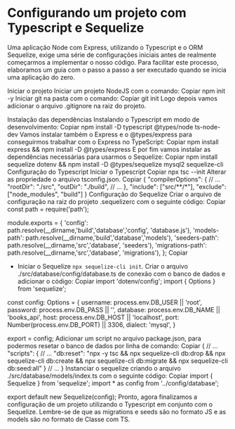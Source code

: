 # Configurando um projeto com Typescript e Sequelize

Uma aplicação Node com Express, utilizando o Typescript e o ORM Sequelize, exige uma série de configurações iniciais antes de realmente começarmos a implementar o nosso código. Para facilitar este processo, elaboramos um guia com o passo a passo a ser executado quando se inicia uma aplicação do zero.

Iniciar o projeto
Iniciar um projeto NodeJS com o comando:
Copiar
 npm init -y
Iniciar git na pasta com o comando:
Copiar
  git init
Logo depois vamos adicionar o arquivo .gitignore na raiz do projeto.

Instalação das dependências
Instalando o Typescript em modo de desenvolvimento:
Copiar
npm install -D typescript @types/node ts-node-dev
Vamos instalar também o Express e o @types/express para conseguirmos trabalhar com o Express no TypeScript:
Copiar
npm install express && npm install -D @types/express
E por fim vamos instalar as dependências necessárias para usarmos o Sequelize:
Copiar
npm install sequelize dotenv && npm install -D @types/sequelize mysql2 sequelize-cli
Configuração do Typescript
Iniciar o Typescript
Copiar
 npx tsc --init
Alterar as propriedade o arquivo tsconfig.json.
Copiar
{
  "compilerOptions": {
    // ...
    "rootDir": "./src",
    "outDir": "./build",
    // ...
  },
  "include": ["src/**/*"],
  "exclude": ["node_modules", "build"]
}
Configuração do Sequelize
Criar o arquivo de configuração na raiz do projeto .sequelizerc com o seguinte código:
Copiar
const path = require('path');

module.exports = {
  'config': path.resolve(__dirname,'build','database','config', 'database.js'),
  'models-path': path.resolve(__dirname,'build','database','models'),
  'seeders-path': path.resolve(__dirname,'src','database', 'seeders'),
  'migrations-path': path.resolve(__dirname,'src','database', 'migrations'),
};
Copiar
- Iniciar o Sequelize `npx sequelize-cli init`.
Criar o arquivo ./src/database/config/database.ts de conexão com o banco de dados e adicionar o código:
Copiar
import 'dotenv/config';
import { Options } from 'sequelize';

const config: Options = {
  username: process.env.DB_USER || 'root',
  password: process.env.DB_PASS || '',
  database: process.env.DB_NAME || 'books_api',
  host: process.env.DB_HOST || 'localhost',
  port: Number(process.env.DB_PORT) || 3306,
  dialect: 'mysql',
}

export = config;
Adicionar um script no arquivo package.json, para podermos resetar o banco de dados por linha de comando:
Copiar
{
// ...
"scripts": {
  // ...
  "db:reset": "npx -y tsc && npx sequelize-cli db:drop && npx sequelize-cli db:create && npx sequelize-cli db:migrate && npx sequelize-cli db:seed:all"
}
// ...
}
Instanciar o sequelize criando o arquivo ./src/database/models/index.ts com o seguinte código:
Copiar
import { Sequelize } from 'sequelize';
import * as config from '../config/database';

export default new Sequelize(config);
Pronto, agora finalizamos a configuração de um projeto utilizando o Typescript em conjunto com o Sequelize. Lembre-se de que as migrations e seeds são no formato JS e as models são no formato de Classe com TS.
